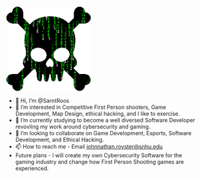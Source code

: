 ![Skull GIF](https://github.com/SarntRoos/skull-gif/raw/main/SkullGIF.gif?raw=true)


- 👋 Hi, I’m @SarntRoos
- 👀 I’m interested in Competitive First Person shooters, Game Development, Map Design, ethical hacking, and I like to exercise.
- 🌱 I’m currently studying to become a well diversed Software Developer revovling my work around cybersecurity and gaming.
- 💞️ I’m looking to collaborate on Game Development, Esports, Software Development, and Ethical Hacking.
- 📫 How to reach me - Email johnnathan.royster@snhu.edu
- Future plans - I will create my own Cybersecurity Software for the gaming industry and change how First Person Shooting games are experienced.  

<!---
SarntRoos/SarntRoos is a ✨ special ✨ repository because its `README.md` (this file) appears on your GitHub profile.
You can click the Preview link to take a look at your changes.
--->
